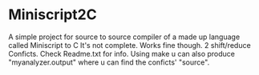 # Miniscript2C
A simple project for source to source compiler of a made up language called Miniscript to C
It's not complete. Works fine though.
2 shift/reduce Conficts.
Check Readme.txt for info. 
Using make u can also produce "myanalyzer.output" where u can find the conficts' "source".

